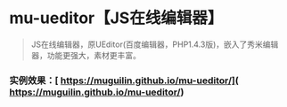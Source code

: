 # mu-ueditor【JS在线编辑器】
> JS在线编辑器，原UEditor(百度编辑器，PHP1.4.3版)，嵌入了秀米编辑器，功能更强大，素材更丰富。



### 实例效果：[ https://muguilin.github.io/mu-ueditor/]( https://muguilin.github.io/mu-ueditor/)

